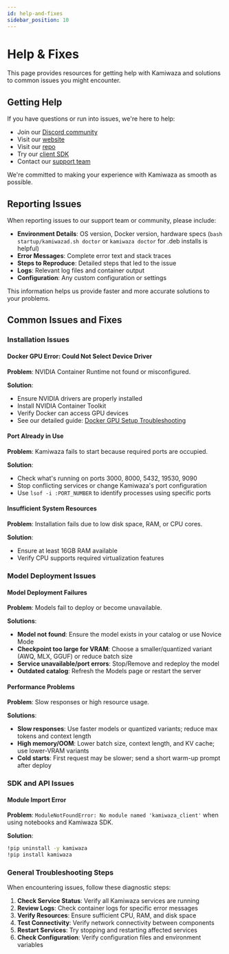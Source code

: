 ```yaml
---
id: help-and-fixes
sidebar_position: 10
---
```


# Help & Fixes

This page provides resources for getting help with Kamiwaza and solutions to common issues you might encounter.

## Getting Help

If you have questions or run into issues, we're here to help:

- Join our [Discord community](https://discord.gg/cVGBS5rD2U)
- Visit our [website](https://www.kamiwaza.ai/)
- Visit our [repo](https://github.com/kamiwaza-ai)
- Try our [client SDK](https://github.com/kamiwaza-ai/kamiwaza-sdk)
- Contact our [support team](https://portal.kamiwaza.ai/_hcms/mem/login?redirect_url=https%3A%2F%2Fportal.kamiwaza.ai%2Ftickets-view)

We're committed to making your experience with Kamiwaza as smooth as possible.

## Reporting Issues

When reporting issues to our support team or community, please include:

- **Environment Details**: OS version, Docker version, hardware specs (`bash startup/kamiwazad.sh doctor` or `kamiwaza doctor` for .deb installs is helpful)
- **Error Messages**: Complete error text and stack traces
- **Steps to Reproduce**: Detailed steps that led to the issue
- **Logs**: Relevant log files and container output
- **Configuration**: Any custom configuration or settings

This information helps us provide faster and more accurate solutions to your problems.

## Common Issues and Fixes

### Installation Issues

#### Docker GPU Error: Could Not Select Device Driver
**Problem**: NVIDIA Container Runtime not found or misconfigured.

**Solution**: 
- Ensure NVIDIA drivers are properly installed
- Install NVIDIA Container Toolkit
- Verify Docker can access GPU devices
- See our detailed guide: [Docker GPU Setup Troubleshooting](../troubleshooting/docker-gpu-error-could-not-select-device-driver-nvidia-container-runtime.md)

#### Port Already in Use
**Problem**: Kamiwaza fails to start because required ports are occupied.

**Solution**:
- Check what's running on ports 3000, 8000, 5432, 19530, 9090
- Stop conflicting services or change Kamiwaza's port configuration
- Use `lsof -i :PORT_NUMBER` to identify processes using specific ports

#### Insufficient System Resources
**Problem**: Installation fails due to low disk space, RAM, or CPU cores.

**Solution**:
- Ensure at least 16GB RAM available
- Verify CPU supports required virtualization features

### Model Deployment Issues

#### Model Deployment Failures
**Problem**: Models fail to deploy or become unavailable.

**Solutions**:
- **Model not found**: Ensure the model exists in your catalog or use Novice Mode
- **Checkpoint too large for VRAM**: Choose a smaller/quantized variant (AWQ, MLX, GGUF) or reduce batch size
- **Service unavailable/port errors**: Stop/Remove and redeploy the model
- **Outdated catalog**: Refresh the Models page or restart the server

#### Performance Problems
**Problem**: Slow responses or high resource usage.

**Solutions**:
- **Slow responses**: Use faster models or quantized variants; reduce max tokens and context length
- **High memory/OOM**: Lower batch size, context length, and KV cache; use lower-VRAM variants
- **Cold starts**: First request may be slower; send a short warm-up prompt after deploy

### SDK and API Issues

#### Module Import Error
**Problem**: `ModuleNotFoundError: No module named 'kamiwaza_client'` when using notebooks and Kamiwaza SDK.

**Solution**:
```bash
!pip uninstall -y kamiwaza
!pip install kamiwaza
```

### General Troubleshooting Steps

When encountering issues, follow these diagnostic steps:

1. **Check Service Status**: Verify all Kamiwaza services are running
2. **Review Logs**: Check container logs for specific error messages
3. **Verify Resources**: Ensure sufficient CPU, RAM, and disk space
4. **Test Connectivity**: Verify network connectivity between components
5. **Restart Services**: Try stopping and restarting affected services
6. **Check Configuration**: Verify configuration files and environment variables

